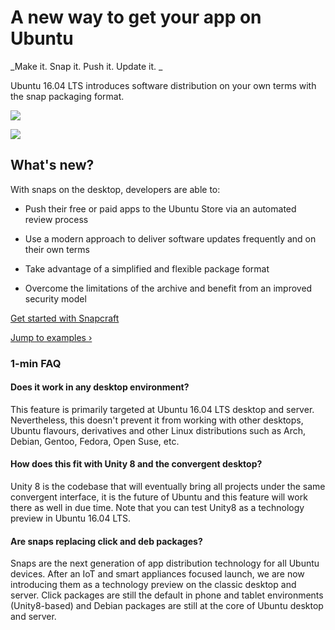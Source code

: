 





# A new way to get your app on Ubuntu

_Make it. Snap it. Push it. Update it. _

Ubuntu 16.04 LTS introduces software distribution on your own terms with the
snap packaging format.

![](/static/devportal_uploaded/c2c29249-3a50-4f3c-8fe4-b4c9002ef141-cms_page_media/1132/hero-unit-image.jpg)





![](/static/devportal_uploaded/82bd298b-6324-4c6e-854f-0dc60ebac9d3-cms_page_media/1132/g5095.png)





## What's new?

With snaps on the desktop, developers are able to:

  * Push their free or paid apps to the Ubuntu Store via an automated review process
  * Use a modern approach to deliver software updates frequently and on their own terms

  * Take advantage of a simplified and flexible package format
  * Overcome the limitations of the archive and benefit from an improved security model

[Get started with Snapcraft](http://snapcraft.io?utm_source=developer.ubuntu.com&utm_medium=devportal&utm_term=snaps%20snapcraft%20desktop&utm_content=cta&utm_campaign=duc_snappers)

[Jump to examples ›](https://github.com/ubuntu/snappy-playpen/)





### 1-min FAQ

#### Does it work in any desktop environment?

This feature is primarily targeted at Ubuntu 16.04 LTS desktop and server.
Nevertheless, this doesn't prevent it from working with other desktops, Ubuntu
flavours, derivatives and other Linux distributions such as Arch, Debian,
Gentoo, Fedora, Open Suse, etc.

#### How does this fit with Unity 8 and the convergent desktop?

Unity 8 is the codebase that will eventually bring all projects under the same
convergent interface, it is the future of Ubuntu and this feature will work
there as well in due time. Note that you can test Unity8 as a technology
preview in Ubuntu 16.04 LTS.

#### Are snaps replacing click and deb packages?

Snaps are the next generation of app distribution technology for all Ubuntu
devices. After an IoT and smart appliances focused launch, we are now
introducing them as a technology preview on the classic desktop and server.
Click packages are still the default in phone and tablet environments
(Unity8-based) and Debian packages are still at the core of Ubuntu desktop and
server.





